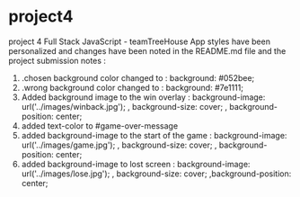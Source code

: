 # project4
 project 4 Full Stack JavaScript - teamTreeHouse
App styles have been personalized and changes have been noted in the README.md file and the project submission notes :

1. .chosen background color changed to :   background: #052bee; 
2. .wrong background color changed to :   background: #7e1111; 
3. Added background image to the win overlay :   background-image: url('../images/winback.jpg'); , background-size: cover; , background-position: center; 
4. added text-color to #game-over-message
5. added background-image to the start of the game :   background-image: url('../images/game.jpg'); , background-size: cover; , background-position: center;
6. added background-image to lost screen :   background-image: url('../images/lose.jpg'); , background-size: cover; ,background-position: center;
